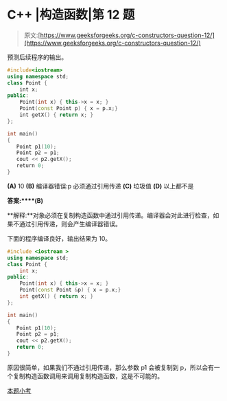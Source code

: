 # C++ |构造函数|第 12 题

> 原文:[https://www.geeksforgeeks.org/c-constructors-question-12/](https://www.geeksforgeeks.org/c-constructors-question-12/)

预测后续程序的输出。

```cpp
#include<iostream>
using namespace std;
class Point {
    int x;
public:
    Point(int x) { this->x = x; }
    Point(const Point p) { x = p.x;}
    int getX() { return x; }
};

int main()
{
   Point p1(10);
   Point p2 = p1;
   cout << p2.getX();
   return 0;
}
```

**(A)** 10
**(B)** 编译器错误:p 必须通过引用传递
**(C)** 垃圾值
**(D)** 以上都不是

**答案:****(B)**

**解释:**对象必须在复制构造函数中通过引用传递。编译器会对此进行检查，如果不通过引用传递，则会产生编译器错误。

下面的程序编译良好，输出结果为 10。

```cpp
#include <iostream >
using namespace std;
class Point {
    int x;
public:
    Point(int x) { this->x = x; }
    Point(const Point &p) { x = p.x;}
    int getX() { return x; }
};

int main()
{
   Point p1(10);
   Point p2 = p1;
   cout << p2.getX();
   return 0;
}
```

原因很简单，如果我们不通过引用传递，那么参数 p1 会被复制到 p，所以会有一个复制构造函数调用来调用复制构造函数，这是不可能的。

[本题小考](https://www.geeksforgeeks.org/quiz-corner-gq/)